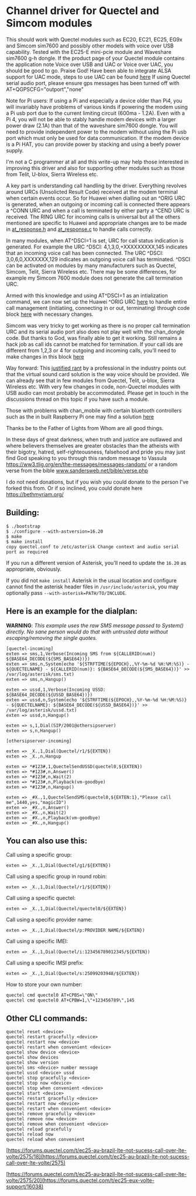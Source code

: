 Channel driver for Quectel and Simcom modules 
=================================================
This should work with Quectel modules such as EC20, EC21, EC25, EG9x and Simcom sim7600 and possibly other models with voice over USB capability. Tested with the EC25-E mini-pcie module and Waveshare sim7600 g-h dongle. If the product page of your Quectel module contains the application note Voice over USB and UAC or Voice over UAC, you should be good to go. Praise God! Have been able to integrate ALSA support for UAC mode, steps to use UAC can be found <a href="https://github.com/IchthysMaranatha/asterisk-chan-quectel/discussions/2">here</a> If using Quectel serial audio port, please ensure gps messages has been turned off with AT+QGPSCFG="outport","none"

Note for Pi users: If using a Pi and especially a device older than Pi4, you will invariably have problems of various kinds if powering the modem using a Pi usb port due to the current limiting circuit (600ma - 1.2A). Even with a Pi 4, you will not be able to stably handle modem devices with a larger power draw (2.1A) than that of the waveshare sim7600 dongle. You will need to provide independent power to the modem without using the Pi usb port which must only be used for data communication. If the modem device is a Pi HAT, you can provide power by stacking and using a beefy power supply. 

I'm not a C programmer at all and this write-up may help those interested in improving this driver and also for supporting other modules such as those from Telit, U-blox, Sierra Wireless etc. 

A key part is understanding call handling by the driver. Everything revolves around URCs (Unsolicted Result Code) received at the modem terminal when certain events occur. So for Huawei when dialling out an ^ORIG URC is generated, when an outgoing or incoming call is connected there appears a ^CONN URC and when a call is terminated by either party a ^CEND URC is received. The RING URC for incoming calls is universal but all the others mentioned are specific to Huawei and appropriate changes are to be made in <a href="https://github.com/IchthysMaranatha/asterisk-chan-quectel/blob/master/at_response.h">at_response.h</a> and <a href="https://github.com/IchthysMaranatha/asterisk-chan-quectel/blob/master/at_response.c">at_response.c</a> to handle calls correctly. 

In many modules, when AT^DSCI=1 is set, URC for call status indication is generated. For example the URC ^DSCI: 4,1,3,0,+XXXXXXXXX,145 indicates that an incoming voice call has been connected. The URC ^DSCI: 3,0,6,0,XXXXXXX,129 indicates an outgoing voice call has terminated. ^DSCI can be activated on modules by many manufacturers such as Quectel, Simcom, Telit, Sierra Wireless etc. There may be some differences, for example my Simcom 7600 module does not generate the call termination URC.

Armed with this knowledge and using AT^DSCI=1 as an intialization command, we can now set up the Huawei ^ORIG URC <a href="https://github.com/IchthysMaranatha/asterisk-chan-quectel/blob/b6f6a389f2d8cc0b1ba183f6ebe7f140e03730af/at_response.h#L32">here</a> to handle entire call management (initiatiing, connecting in or out, terminating) through code block <a href="https://github.com/IchthysMaranatha/asterisk-chan-quectel/blob/b6f6a389f2d8cc0b1ba183f6ebe7f140e03730af/at_response.c#L612-L737">here</a> with necessary changes.

Simcom was very tricky to get working as there is no proper call termination URC and its serial audio port also does not play well with the chan_dongle code. But thanks to God, was finally able to get it working. Still remains a hack job as call ids cannot be matched for termination. If your call ids are different from 1,2,3 or 4 for outgoing and incoming calls, you'll need to make changes in this block <a href="https://github.com/IchthysMaranatha/asterisk-chan-quectel/blob/08d3bcad0de21f93eaad9652ccb48ecb9b04a8e6/at_response.c#L105-L143">here</a>

Way forward: This <a href="http://laforge.gnumonks.org/blog/20170902-cellular_modems-voice/">justified rant</a> by a professional in the industry points out that the virtual sound card solution is the way voice should be provided. We can already see that in few modules from Quectel, Telit, u-blox, Sierra Wireless etc. With very few changes in code, non-Quectel modules with USB audio can most probably be accommodated. Please get in touch in the discussions thread on this topic if you have such a module.

Those with problems with chan_mobile with certain bluetooth controllers such as the in built Raspberry Pi one may find a solution <a href="https://blog.maplein.com/2021/09/fix-for-audio-issues-with-asterisk-and.html">here</a>

Thanks be to the Father of Lights from Whom are all good things.

In these days of great darkness, when truth and justice are outlawed and where believers themselves are greater obstacles than the atheists with their bigotry, hatred, self-righteousness, falsehood and pride you may just find God speaking to you through this random message to Vassula https://ww3.tlig.org/en/the-messages/messages-random/ or a random verse from the bible www.sandersweb.net/bible/verse.php

I do not need donations, but if you wish you could donate to the person I've forked this from. Or if so inclined, you could donate here https://bethmyriam.org/ 

Building:
----------

    $ ./bootstrap
    $ ./configure --with-astversion=16.20
    $ make
    $ make install
    copy quectel.conf to /etc/asterisk Change context and audio serial port as required

If you run a different version of Asterisk, you'll need to update the
`16.20` as appropriate, obviously.

If you did not `make install` Asterisk in the usual location and configure
cannot find the asterisk header files in `/usr/include/asterisk`, you may
optionally pass `--with-asterisk=PATH/TO/INCLUDE`.

Here is an example for the dialplan:
------------------------------------

**WARNING**: *This example uses the raw SMS message passed to System() directly.
No sane person would do that with untrusted data without escaping/removing the
single quotes.*

    [quectel-incoming]
    exten => sms,1,Verbose(Incoming SMS from ${CALLERID(num)} ${BASE64_DECODE(${SMS_BASE64})})
    exten => sms,n,System(echo '${STRFTIME(${EPOCH},,%Y-%m-%d %H:%M:%S)} - ${QUECTELNAME} - ${CALLERID(num)}: ${BASE64_DECODE(${SMS_BASE64})}' >> /var/log/asterisk/sms.txt)
    exten => sms,n,Hangup()

    exten => ussd,1,Verbose(Incoming USSD: ${BASE64_DECODE(${USSD_BASE64})})
    exten => ussd,n,System(echo '${STRFTIME(${EPOCH},,%Y-%m-%d %H:%M:%S)} - ${QUECTELNAME}: ${BASE64_DECODE(${USSD_BASE64})}' >> /var/log/asterisk/ussd.txt)
    exten => ussd,n,Hangup()

    exten => s,1,Dial(SIP/2001@othersipserver)
    exten => s,n,Hangup()

    [othersipserver-incoming]

    exten => _X.,1,Dial(Quectel/r1/${EXTEN})
    exten => _X.,n,Hangup

    exten => *#123#,1,QuectelSendUSSD(quectel0,${EXTEN})
    exten => *#123#,n,Answer()
    exten => *#123#,n,Wait(2)
    exten => *#123#,n,Playback(vm-goodbye)
    exten => *#123#,n,Hangup()

    exten => _#X.,1,QuectelSendSMS(quectel0,${EXTEN:1},"Please call me",1440,yes,"magicID")
    exten => _#X.,n,Answer()
    exten => _#X.,n,Wait(2)
    exten => _#X.,n,Playback(vm-goodbye)
    exten => _#X.,n,Hangup()

You can also use this:
----------------------

Call using a specific group:

    exten => _X.,1,Dial(Quectel/g1/${EXTEN})

Call using a specific group in round robin:

    exten => _X.,1,Dial(Quectel/r1/${EXTEN})

Call using a specific quectel:

    exten => _X.,1,Dial(Quectel/quectel0/${EXTEN})

Call using a specific provider name:

    exten => _X.,1,Dial(Quectel/p:PROVIDER NAME/${EXTEN})

Call using a specific IMEI:

    exten => _X.,1,Dial(Quectel/i:123456789012345/${EXTEN})

Call using a specific IMSI prefix:

    exten => _X.,1,Dial(Quectel/s:25099203948/${EXTEN})

How to store your own number:

    quectel cmd quectel0 AT+CPBS=\"ON\"
    quectel cmd quectel0 AT+CPBW=1,\"+123456789\",145


Other CLI commands:
-------------------

    quectel reset <device>
    quectel restart gracefully <device>
    quectel restart now <device>
    quectel restart when convenient <device>
    quectel show device <device>
    quectel show devices
    quectel show version
    quectel sms <device> number message
    quectel ussd <device> ussd
    quectel stop gracefully <device>
    quectel stop now <device>
    quectel stop when convenient <device>
    quectel start <device>
    quectel restart gracefully <device>
    quectel restart now <device>
    quectel restart when convenient <device>
    quectel remove gracefully <device>
    quectel remove now <device>
    quectel remove when convenient <device>
    quectel reload gracefully
    quectel reload now
    quectel reload when convenient

[https://forums.quectel.com/t/ec25-au-brazil-lte-not-sucess-call-over-lte-volte/2575/18](https://forums.quectel.com/t/ec25-au-brazil-lte-not-sucess-call-over-lte-volte/2575)

[https://forums.quectel.com/t/ec25-au-brazil-lte-not-sucess-call-over-lte-volte/2575/20](https://forums.quectel.com/t/ec25-eux-volte-support/16038)


